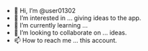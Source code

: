 - 👋 Hi, I’m @user01302
- 👀 I’m interested in ... giving ideas to the app.
- 🌱 I’m currently learning ... 
- 💞️ I’m looking to collaborate on ... ideas.
- 📫 How to reach me ... this account.

<!---
user01302/user01302 is a ✨ special ✨ repository because its `README.md` (this file) appears on your GitHub profile.
You can click the Preview link to take a look at your changes.
--->
